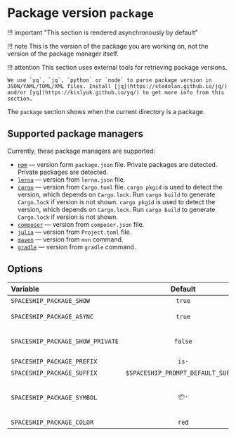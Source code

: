 # Package version `package`

!!! important "This section is rendered asynchronously by default"

!!! note
    This is the version of the package you are working on, not the version of the package manager itself.

!!! attention
    This section uses external tools for retrieving package versions.

    We use `yq`, `jq`, `python` or `node` to parse package version in JSON/YAML/TOML/XML files. Install [jq](https://stedolan.github.io/jq/) and/or [yq](https://kislyuk.github.io/yq/) to get more info from this section.

The `package` section shows when the current directory is a package.

## Supported package managers

Currently, these package managers are supported:

* [`npm`][npm] — version form `package.json` file. Private packages are detected. Private packages are detected.
* [`lerna`][lerna] — version from `lerna.json` file.
* [`cargo`][cargo] — version from `Cargo.toml` file. `cargo pkgid` is used to detect the version, which depends on `Cargo.lock`. Run `cargo build` to generate `Cargo.lock` if version is not shown. `cargo pkgid` is used to detect the version, which depends on `Cargo.lock`. Run `cargo build` to generate `Cargo.lock` if version is not shown.
* [`composer`][composer] — version from `composer.json` file.
* [`julia`][julia] — version from `Project.toml` file.
* [`maven`][maven] — version from `mvn` command.
* [`gradle`][gradle] — version from `gradle` command.

## Options

| Variable                         |              Default               | Meaning                             |
|:-------------------------------- |:----------------------------------:| ----------------------------------- |
| `SPACESHIP_PACKAGE_SHOW`         |               `true`               | Show section                        |
| `SPACESHIP_PACKAGE_ASYNC`        |               `true`               | Render section asynchronously       |
| `SPACESHIP_PACKAGE_SHOW_PRIVATE` |              `false`               | Show when a package is private      |
| `SPACESHIP_PACKAGE_PREFIX`       |               `is·`                | Section's prefix                    |
| `SPACESHIP_PACKAGE_SUFFIX`       | `$SPACESHIP_PROMPT_DEFAULT_SUFFIX` | Section's suffix                    |
| `SPACESHIP_PACKAGE_SYMBOL`       |                `📦·`                | Symbol displayed before the section |
| `SPACESHIP_PACKAGE_COLOR`        |               `red`                | Section's color                     |

<!-- References -->
[npm]: https://www.npmjs.com
[lerna]: https://lerna.io
[cargo]: https://crates.io
[composer]: https://getcomposer.org
[julia]: https://julialang.org
[maven]: https://maven.apache.org
[gradle]: https://gradle.org
